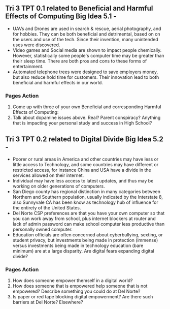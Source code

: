 ## Tri 3 TPT 0.1 related to Beneficial and Harmful Effects of Computing Big Idea 5.1 -
- UAVs and Drones are used in search & rescue, aerial photography, and for hobbies. They can be both beneficial and detrimental, based on on the users and use of the tech. Since their invention, many unintended uses were discovered.
- Video games and Social media are shown to impact people chemically. However, statistically some people's computer time may be greater than their sleep time. There are both pros and cons to these forms of entertainment.
- Automated telephone trees were designed to save employers money, but also reduce hold time for customers. Their innovation lead to both beneficial and harmful effects in our world.
### Pages Action
1. Come up with three of your own Beneficial and corresponding Harmful Effects of Computing:
2. Talk about dopamine issues above. Real? Parent conspiracy? Anything that is impacting your personal study and success in High School?


## Tri 3 TPT 0.2 related to Digital Divide Big Idea 5.2 -
- Poorer or rural areas in America and other countries may have less or little access to Technology, and some countries may have different or restricted access, for instance China and USA have a divide in the services allowed on their internet.
- Individual may have less access to latest updates, and thus may be working on older generations of computers.
- San Diego county has regional distinction in many categories between Northern and Southern population, usually indicated by the Interstate 8, also Sunnyvale CA has been know as technology hub of influence for the entirety of the United States.
- Del Norte CSP preferences are that you have your own computer so that you can work away from school, plus internet blockers at router and lack of admin password can make school computer less productive than personally owned computer.
- Education officials are often concerned about cyberbullying, sexting, or student privacy, but investments being made in protection (immense) versus investments being made in technology education (bare minimum) are at a large disparity. Are digital fears expanding digital divide?
### Pages Action
1. How does someone empower themself in a digital world?
2. How does someone that is empowered help someone that is not empowered? Describe something you could do at Del Norte?
3. Is paper or red tape blocking digital empowerment? Are there such barriers at Del Norte? Elsewhere?
